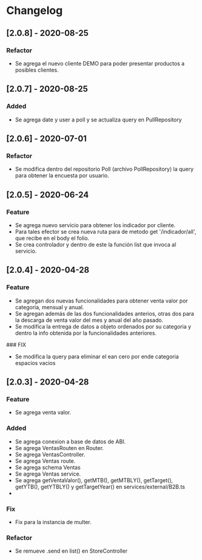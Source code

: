 # Changelog

## [2.0.8] - 2020-08-25
### Refactor
- Se agrega el nuevo cliente DEMO para poder presentar productos a posibles clientes.

## [2.0.7] - 2020-08-25
### Added
- Se agrega date y user a poll y se actualiza query en PullRepository

## [2.0.6] - 2020-07-01

### Refactor

- Se modifica dentro del repositorio Poll (archivo PollRepository) la query
  para obtener la encuesta por usuario.

## [2.0.5] - 2020-06-24

### Feature

- Se agrega nuevo servicio para obtener los indicador por cliente.
- Para tales efector se crea nueva ruta para de metodo get '/indicador/all',
  que recibe en el body el folio.
- Se crea controlador y dentro de este la función list que invoca al servicio.

## [2.0.4] - 2020-04-28

### Feature

- Se agregan dos nuevas funcionalidades para obtener venta valor
  por categoria, mensual y anual.
- Se agregan además de las dos funcionalidades anterios, otras dos
  para la descarga de venta valor del mes y anual del año pasado.
- Se modifica la entrega de datos a objeto ordenados por su categoria
  y dentro la info obtenida por la funcionalidades anteriores.

### FIX

- Se modifica la query para eliminar el ean cero por ende categoria
  espacios vacios

## [2.0.3] - 2020-04-28

### Feature

- Se agrega venta valor.

### Added

- Se agrega conexion a base de datos de ABI.
- Se agrega VentasRouten en Router.
- Se agrega VentasController.
- Se agrega Ventas route.
- Se agrega schema Ventas
- Se agrega Ventas service.
- Se agrega getVentaValor(), getMTB(), getMTBLY(), getTarget(), getYTB(), getYTBLY() y getTargetYear() en services/external/B2B.ts
-

### Fix

- Fix para la instancia de multer.

### Refactor

- Se remueve .send en list() en StoreController
